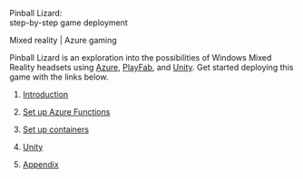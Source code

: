 Pinball Lizard:\
step-by-step game deployment

Mixed reality | Azure gaming

Pinball Lizard is an exploration into the possibilities of Windows Mixed Reality headsets using [Azure](https://azure.microsoft.com/en-us/free/), [PlayFab](https://developer.playfab.com/en-US/sign-up), and [Unity](https://store.unity.com/download?ref=personal). Get started deploying this game with the links below.

1. [Introduction](/docs/install_page1.md)

2. [Set up Azure Functions](/docs/install_page2.md)

3. [Set up containers](/docs/install_page3.md)

4. [Unity](/docs/install_page4.md)

5. [Appendix](/docs/install_page5.md)